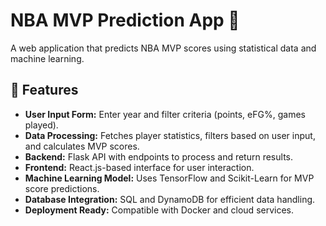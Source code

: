 # NBA MVP Prediction App 🏀

A web application that predicts NBA MVP scores using statistical data and machine learning.

## 📌 Features
- **User Input Form:** Enter year and filter criteria (points, eFG%, games played).
- **Data Processing:** Fetches player statistics, filters based on user input, and calculates MVP scores.
- **Backend:** Flask API with endpoints to process and return results.
- **Frontend:** React.js-based interface for user interaction.
- **Machine Learning Model:** Uses TensorFlow and Scikit-Learn for MVP score predictions.
- **Database Integration:** SQL and DynamoDB for efficient data handling.
- **Deployment Ready:** Compatible with Docker and cloud services.

